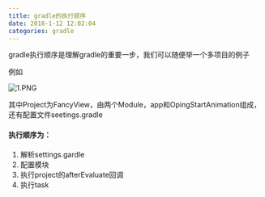 ```yaml
---
title: gradle的执行顺序
date: 2018-1-12 12:02:04
categories: gradle
---
```


gradle执行顺序是理解gradle的重要一步，我们可以随便举一个多项目的例子

例如

![1.PNG](https://i.loli.net/2018/01/13/5a59bb766be7c.png)


其中Project为FancyView，由两个Module，app和OpingStartAnimation组成，还有配置文件seetings.gradle

#### 执行顺序为：

1. 解析settings.gardle
2. 配置模块
3. 执行project的afterEvaluate回调
4. 执行task
